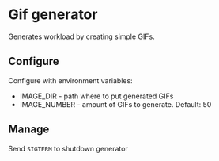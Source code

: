 # Gif generator
Generates workload by creating simple GIFs.

## Configure
Configure with environment variables:
* IMAGE_DIR - path where to put generated GIFs
* IMAGE_NUMBER - amount of GIFs to generate. Default: 50

## Manage
Send `SIGTERM` to shutdown generator